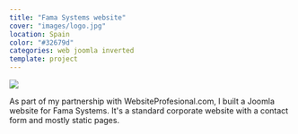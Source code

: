 ```yaml
---
title: "Fama Systems website"
cover: "images/logo.jpg"
location: Spain
color: "#32679d"
categories: web joomla inverted
template: project
---
```


![](/work/famasystems/images/1.png)

As part of my partnership with WebsiteProfesional.com, I built a Joomla website for Fama Systems. It's a standard corporate website with a contact form and mostly static pages.
